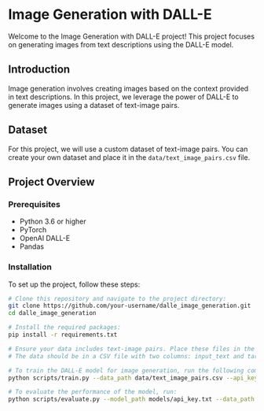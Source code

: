 
# Image Generation with DALL-E

Welcome to the Image Generation with DALL-E project! This project focuses on generating images from text descriptions using the DALL-E model.

## Introduction

Image generation involves creating images based on the context provided in text descriptions. In this project, we leverage the power of DALL-E to generate images using a dataset of text-image pairs.

## Dataset

For this project, we will use a custom dataset of text-image pairs. You can create your own dataset and place it in the `data/text_image_pairs.csv` file.

## Project Overview

### Prerequisites

- Python 3.6 or higher
- PyTorch
- OpenAI DALL-E
- Pandas

### Installation

To set up the project, follow these steps:

```bash
# Clone this repository and navigate to the project directory:
git clone https://github.com/your-username/dalle_image_generation.git
cd dalle_image_generation

# Install the required packages:
pip install -r requirements.txt

# Ensure your data includes text-image pairs. Place these files in the data/ directory.
# The data should be in a CSV file with two columns: input_text and target_image_url.

# To train the DALL-E model for image generation, run the following command:
python scripts/train.py --data_path data/text_image_pairs.csv --api_key YOUR_OPENAI_API_KEY

# To evaluate the performance of the model, run:
python scripts/evaluate.py --model_path models/api_key.txt --data_path data/text_image_pairs.csv --api_key YOUR_OPENAI_API_KEY
